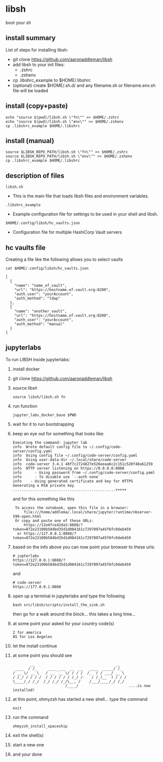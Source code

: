 # libsh

boot your sh

## install summary

List of steps for installing libsh:

* git clone https://github.com/aaronaddleman/libsh
* add libsh to your init files:
  * .zshrc
  * .zshenv
* cp .libshrc_example to $HOME/.libshrc
* (optional) create $HOME/.sh.d/ and any filename.sh or filename.env.sh file will be loaded

## install (copy+paste)

```
echo "source $(pwd)/libsh.sh \"fn\"" >> $HOME/.zshrc
echo "source $(pwd)/libsh.sh \"env\"" >> $HOME/.zshenv
cp .libshrc_example $HOME/.libshrc
```

## install (manual)

```
source $LIBSH_REPO_PATH/libsh.sh \"fn\"" >> $HOME/.zshrc
source $LIBSH_REPO_PATH/libsh.sh \"env\"" >> $HOME/.zshenv
cp .libshrc_example $HOME/.libshrc
```

## description of files

`libsh.sh`

- This is the main file that loads libsh files and environment variables.

`.libshrc_example`

- Example configuration file for settings to be used in your shell and libsh.

`$HOME/.config/libsh/hc_vaults.json`

- Configuration file for multiple HashiCorp Vault servers

## hc vaults file

Creating a file like the following allows you to select vaults

```
cat $HOME/.config/libsh/hc_vaults.json

[
  {
    "name": "name_of_vault",
    "url": "https://hostname.of.vault.org:8200",
    "auth_user": "yourAccount",
    "auth_method": "ldap"
  },
  {
    "name": "another_vault",
    "url": "https://hostname.of.vault.org:8200",
    "auth_user": "yourAccount",
    "auth_method": "manual"
  }
]

```

## jupyterlabs

To run LIBSH inside jupyterlabs:

1. install docker
1. git clone https://github.com/aaronaddleman/libsh
1. source libsh
   ```
   source libsh/libsh.sh fn
   ```
1. run function
   ```
   jupyter_labs_docker_base $PWD
   ```
1. wait for it to run bootstrapping
1. keep an eye out for something that looks like:
   ```
   Executing the command: jupyter lab
   info  Wrote default config file to ~/.config/code-server/config.yaml
   info  Using config file ~/.config/code-server/config.yaml
   info  Using user-data-dir ~/.local/share/code-server
   info  code-server 3.4.1 48f7c2724827e526eeaa6c2c151c520f48a61259
   info  HTTP server listening on https://0.0.0.0:8080
   info      - Using password from ~/.config/code-server/config.yaml
   info      - To disable use `--auth none`
   info    - Using generated certificate and key for HTTPS
   Generating a RSA private key
   ...............................................+++++
   ```

   and for this something like this

   ```
    To access the notebook, open this file in a browser:
        file:///home/addlema/.local/share/jupyter/runtime/nbserver-599-open.html
    Or copy and paste one of these URLs:
        https://12e4fce42da3:8888/?token=872e23100b584bd35d1d084161c7297897a45f6fc0deb459
     or https://127.0.0.1:8888/?token=872e23100b584bd35d1d084161c7297897a45f6fc0deb459

   ```
1. based on the info above you can now point your browser to these urls:
   ```
   # jupterlabs
   https://127.0.0.1:8888/?token=872e23100b584bd35d1d084161c7297897a45f6fc0deb459

   ```

   and

   ```
   # code-server
   https://177.0.0.1:8080
   ```

1. open up a terminal in jupyterlabs and type the following
   ```
   bash src/libsh/scripts/install_the_sink.sh
   ```
   then go for a walk around the block... this takes a long time...

1. at some point your asked for your country code(s)
   ```
   2 for america
   85 for Los Angeles
   ```

1. let the install continue
1. at some point you should see
   ```
           __                                     __
    ____  / /_     ____ ___  __  __   ____  _____/ /_
   / __ \/ __ \   / __ `__ \/ / / /  /_  / / ___/ __ \
   / /_/ / / / /  / / / / / / /_/ /    / /_(__  ) / / /
   \____/_/ /_/  /_/ /_/ /_/\__, /    /___/____/_/ /_/
                           /____/                       ....is now installed!

   ```
1. at this point, ohmyzsh has started a new shell... type the command
   ```
   exit
   ```

1. run the command
   ```
   ohmyzsh_install_spaceship
   ```
1. exit the shell(s)
1. start a new one
1. and your done
